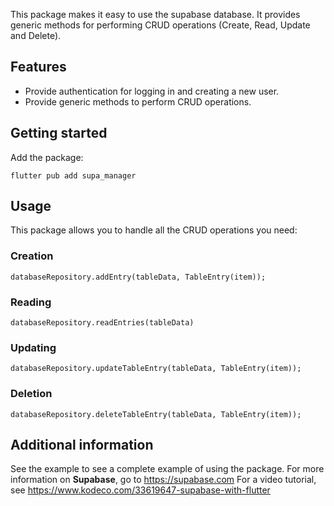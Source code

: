 
This package makes it easy to use the supabase database. It provides generic methods
for performing CRUD operations (Create, Read, Update and Delete).

## Features

* Provide authentication for logging in and creating a new user.
* Provide generic methods to perform CRUD operations.

## Getting started

Add the package:
```shell
flutter pub add supa_manager
```

## Usage

This package allows you to handle all the CRUD operations you need:
### Creation
`databaseRepository.addEntry(tableData, TableEntry(item));`
### Reading
`databaseRepository.readEntries(tableData)`
### Updating
`databaseRepository.updateTableEntry(tableData, TableEntry(item));`
### Deletion
`databaseRepository.deleteTableEntry(tableData, TableEntry(item));`


## Additional information

See the example to see a complete example of using the package.
For more information on **Supabase**, go to https://supabase.com
For a video tutorial, see https://www.kodeco.com/33619647-supabase-with-flutter
